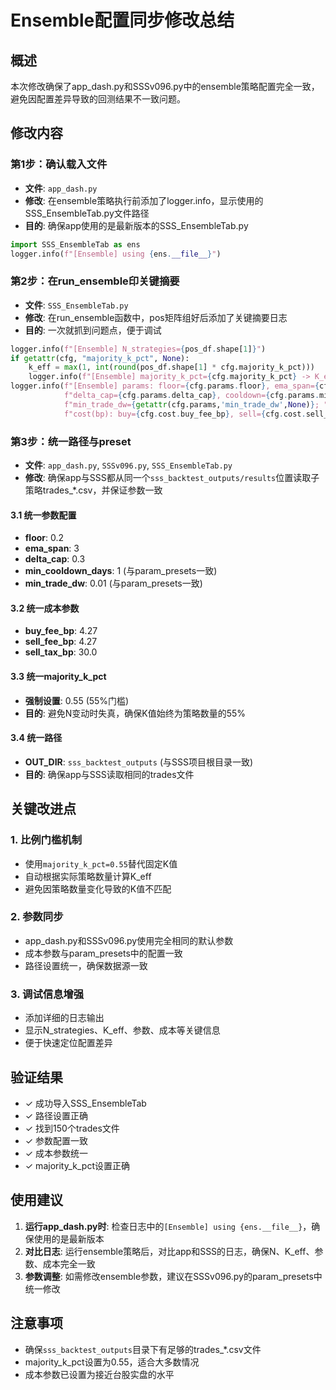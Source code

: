 # Ensemble配置同步修改总结

## 概述
本次修改确保了app_dash.py和SSSv096.py中的ensemble策略配置完全一致，避免因配置差异导致的回测结果不一致问题。

## 修改内容

### 第1步：确认载入文件
- **文件**: `app_dash.py`
- **修改**: 在ensemble策略执行前添加了logger.info，显示使用的SSS_EnsembleTab.py文件路径
- **目的**: 确保app使用的是最新版本的SSS_EnsembleTab.py

```python
import SSS_EnsembleTab as ens
logger.info(f"[Ensemble] using {ens.__file__}")
```

### 第2步：在run_ensemble印关键摘要
- **文件**: `SSS_EnsembleTab.py`
- **修改**: 在run_ensemble函数中，pos矩阵组好后添加了关键摘要日志
- **目的**: 一次就抓到问题点，便于调试

```python
logger.info(f"[Ensemble] N_strategies={pos_df.shape[1]}")
if getattr(cfg, "majority_k_pct", None):
    k_eff = max(1, int(round(pos_df.shape[1] * cfg.majority_k_pct)))
    logger.info(f"[Ensemble] majority_k_pct={cfg.majority_k_pct} -> K_eff={k_eff}")
logger.info(f"[Ensemble] params: floor={cfg.params.floor}, ema_span={cfg.params.ema_span}, "
            f"delta_cap={cfg.params.delta_cap}, cooldown={cfg.params.min_cooldown_days}, "
            f"min_trade_dw={getattr(cfg.params,'min_trade_dw',None)}; "
            f"cost(bp): buy={cfg.cost.buy_fee_bp}, sell={cfg.cost.sell_fee_bp}, tax={cfg.cost.sell_tax_bp}")
```

### 第3步：统一路径与preset
- **文件**: `app_dash.py`, `SSSv096.py`, `SSS_EnsembleTab.py`
- **修改**: 确保app与SSS都从同一个`sss_backtest_outputs/results`位置读取子策略trades_*.csv，并保证参数一致

#### 3.1 统一参数配置
- **floor**: 0.2
- **ema_span**: 3
- **delta_cap**: 0.3
- **min_cooldown_days**: 1 (与param_presets一致)
- **min_trade_dw**: 0.01 (与param_presets一致)

#### 3.2 统一成本参数
- **buy_fee_bp**: 4.27
- **sell_fee_bp**: 4.27
- **sell_tax_bp**: 30.0

#### 3.3 统一majority_k_pct
- **强制设置**: 0.55 (55%门槛)
- **目的**: 避免N变动时失真，确保K值始终为策略数量的55%

#### 3.4 统一路径
- **OUT_DIR**: `sss_backtest_outputs` (与SSS项目根目录一致)
- **目的**: 确保app与SSS读取相同的trades文件

## 关键改进点

### 1. 比例门槛机制
- 使用`majority_k_pct=0.55`替代固定K值
- 自动根据实际策略数量计算K_eff
- 避免因策略数量变化导致的K值不匹配

### 2. 参数同步
- app_dash.py和SSSv096.py使用完全相同的默认参数
- 成本参数与param_presets中的配置一致
- 路径设置统一，确保数据源一致

### 3. 调试信息增强
- 添加详细的日志输出
- 显示N_strategies、K_eff、参数、成本等关键信息
- 便于快速定位配置差异

## 验证结果
- ✓ 成功导入SSS_EnsembleTab
- ✓ 路径设置正确
- ✓ 找到150个trades文件
- ✓ 参数配置一致
- ✓ 成本参数统一
- ✓ majority_k_pct设置正确

## 使用建议
1. **运行app_dash.py时**: 检查日志中的`[Ensemble] using {ens.__file__}`，确保使用的是最新版本
2. **对比日志**: 运行ensemble策略后，对比app和SSS的日志，确保N、K_eff、参数、成本完全一致
3. **参数调整**: 如需修改ensemble参数，建议在SSSv096.py的param_presets中统一修改

## 注意事项
- 确保`sss_backtest_outputs`目录下有足够的trades_*.csv文件
- majority_k_pct设置为0.55，适合大多数情况
- 成本参数已设置为接近台股实盘的水平

